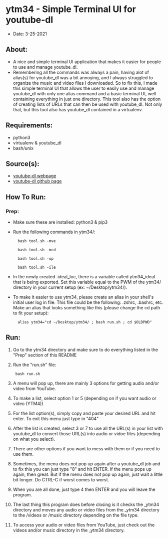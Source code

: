 # ytm34 - Simple Terminal UI for youtube-dl
- Date: 3-25-2021

## About:
- A nice and simple terminal UI application that makes it easier for people to use and manage youtube_dl.
- Remembering all the commands was always a pain, having alot of alias(s) for youtube_dl was a bit annoying, and I always struggled to organize the music and video files I downloaded. So to fix this, I made this simple terminal UI that allows the user to easily use and manage youtube_dl with only one alias command and a basic terminal UI, well containing everything in just one directory. This tool also has the option of creating lists of URLs that can then be used with youtube_dl. Not only that, but this tool also has youtube_dl contained in a virtualenv.

## Requirements:
- python3
- virtualenv & youtube_dl
- bash/unix

## Source(s):
- [youtube-dl webpage](https://youtube-dl.org/)
- [youtube-dl github page](https://github.com/ytdl-org/youtube-dl)

## How To Run:
### Prep:
- Make sure these are installed: python3 & pip3
- Run the following commands in ytm34/:

        bash tool.sh -mve

        bash tool.sh -mcd

        bash tool.sh -up

        bash tool.sh -ile

- In the newly created .ideal_loc, there is a variable called ytm34_ideal that is being exported. Set this variable equal to the PWM of the ytm34/ directory in your current setup (ex: ~/Desktop/ytm34/).
- To make it easier to use ytm34, please create an alias in your shell's initial user log in file. This file could be the following: .zshrc, .bashrc, etc. Make an alias that looks something like this (please change the cd path to fit your setup):

        alias ytm34="cd ~/Desktop/ytm34/ ; bash run.sh ; cd $OLDPWD"

## Run:
1) Go to the ytm34 directory and make sure to do everything listed in the "Prep" section of this README
2) Run the "run.sh" file:

        bash run.sh

3) A menu will pop up, there are mainly 3 options for getting audio and/or video from YouTube.
4) To make a list, select option 1 or 5 (depending on if you want audio or video (YTM4))
5) For the list option(s), simply copy and paste your desired URL and hit enter. To exit this menu just type in "404"
6) After the list is created, select 3 or 7 to use all the URL(s) in your list with youtube_dl to convert those URL(s) into audio or vidoe files (depending on what you select).
7) There are other options if you want to mess with them or if you need to use them.
8) Sometimes, the menu does not pop up again after a youtube_dl job and to fix this you can just type "8" and hit ENTER. If the menu pops up again, then great. But if the menu does not pop up again, just wait a little bit longer. Do CTRL-C if worst comes to worst.
9) When you are all done, just type 4 then ENTER and you will leave the program.
10) The last thing this program does before closing is it checks the _ytm34 directory and moves any audio or video files from the _ytm34 directory to the /videos or /music directory depending on the file type.
11) To access your audio or video files from YouTube, just check out the videos and/or music directory in the _ytm34 directory.


